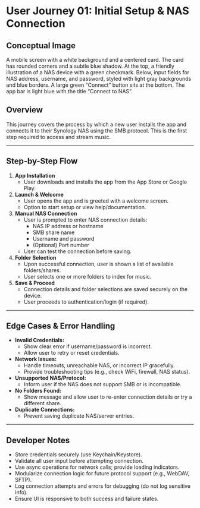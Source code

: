 # User Journey 01: Initial Setup & NAS Connection

## Conceptual Image
A mobile screen with a white background and a centered card. The card has rounded corners and a subtle blue shadow. At the top, a friendly illustration of a NAS device with a green checkmark. Below, input fields for NAS address, username, and password, styled with light gray backgrounds and blue borders. A large green “Connect” button sits at the bottom. The app bar is light blue with the title “Connect to NAS”.

## Overview
This journey covers the process by which a new user installs the app and connects it to their Synology NAS using the SMB protocol. This is the first step required to access and stream music.

---

## Step-by-Step Flow
1. **App Installation**
   - User downloads and installs the app from the App Store or Google Play.
2. **Launch & Welcome**
   - User opens the app and is greeted with a welcome screen.
   - Option to start setup or view help/documentation.
3. **Manual NAS Connection**
   - User is prompted to enter NAS connection details:
     - NAS IP address or hostname
     - SMB share name
     - Username and password
     - (Optional) Port number
   - User can test the connection before saving.
4. **Folder Selection**
   - Upon successful connection, user is shown a list of available folders/shares.
   - User selects one or more folders to index for music.
5. **Save & Proceed**
   - Connection details and folder selections are saved securely on the device.
   - User proceeds to authentication/login (if required).

---

## Edge Cases & Error Handling
- **Invalid Credentials:**
  - Show clear error if username/password is incorrect.
  - Allow user to retry or reset credentials.
- **Network Issues:**
  - Handle timeouts, unreachable NAS, or incorrect IP gracefully.
  - Provide troubleshooting tips (e.g., check WiFi, firewall, NAS status).
- **Unsupported NAS/Protocol:**
  - Inform user if the NAS does not support SMB or is incompatible.
- **No Folders Found:**
  - Show message and allow user to re-enter connection details or try a different share.
- **Duplicate Connections:**
  - Prevent saving duplicate NAS/server entries.

---

## Developer Notes
- Store credentials securely (use Keychain/Keystore).
- Validate all user input before attempting connection.
- Use async operations for network calls; provide loading indicators.
- Modularize connection logic for future protocol support (e.g., WebDAV, SFTP).
- Log connection attempts and errors for debugging (do not log sensitive info).
- Ensure UI is responsive to both success and failure states. 